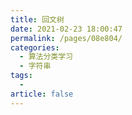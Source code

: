 ```yaml
---
title: 回文树
date: 2021-02-23 18:00:47
permalink: /pages/08e804/
categories: 
  - 算法分类学习
  - 字符串
tags: 
  - 
article: false
---
```



